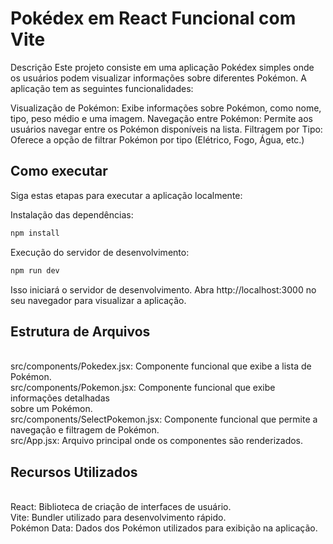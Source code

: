 # Pokédex em React Funcional com Vite

Descrição
Este projeto consiste em uma aplicação Pokédex simples onde os usuários podem visualizar informações sobre diferentes Pokémon. A aplicação tem as seguintes funcionalidades:

Visualização de Pokémon: Exibe informações sobre Pokémon, como nome, tipo, peso médio e uma imagem.
Navegação entre Pokémon: Permite aos usuários navegar entre os Pokémon disponíveis na lista.
Filtragem por Tipo: Oferece a opção de filtrar Pokémon por tipo (Elétrico, Fogo, Água, etc.)

## Como executar

Siga estas etapas para executar a aplicação localmente:

Instalação das dependências:

```sh
npm install
```

Execução do servidor de desenvolvimento:

```sh
npm run dev
```

Isso iniciará o servidor de desenvolvimento. Abra http://localhost:3000 no seu navegador para visualizar a aplicação.
<br>

## Estrutura de Arquivos

<br>
src/components/Pokedex.jsx: Componente funcional que exibe a lista de Pokémon.
<br>
src/components/Pokemon.jsx: Componente funcional que exibe informações detalhadas 
<br>
sobre um Pokémon.
<br>
src/components/SelectPokemon.jsx: Componente funcional que permite a navegação e filtragem de Pokémon.
<br>
src/App.jsx: Arquivo principal onde os componentes são renderizados.
<br>

## Recursos Utilizados

<br>
React: Biblioteca de criação de interfaces de usuário.
<br>
Vite: Bundler utilizado para desenvolvimento rápido.
<br>
Pokémon Data: Dados dos Pokémon utilizados para exibição na aplicação.
